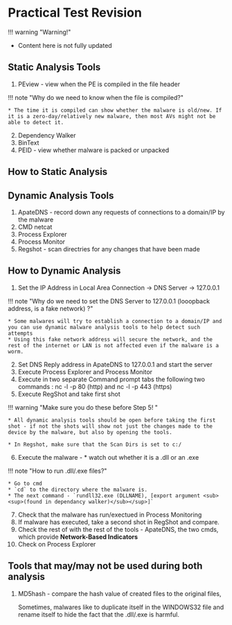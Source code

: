 # Practical Test Revision

!!! warning "Warning!"

* Content here is not fully updated

## Static Analysis Tools

1. PEview - view when the PE is compiled in the file header

!!! note "Why do we need to know when the file is compiled?"

    * The time it is compiled can show whether the malware is old/new. If it is a zero-day/relatively new malware, then most AVs might not be able to detect it.

2. Dependency Walker
3. BinText
4. PEID - view whether malware is packed or unpacked

## How to Static Analysis

## Dynamic Analysis Tools

1. ApateDNS - record down any requests of connections to a domain/IP by the malware
2. CMD netcat
3. Process Explorer
4. Process Monitor
5. Regshot - scan directries for any changes that have been made

## How to Dynamic Analysis

1. Set the IP Address in Local Area Connection -> DNS Server -> 127.0.0.1

!!! note "Why do we need to set the DNS Server to 127.0.0.1 (looopback address, is a fake network) ?"

    * Some malwares will try to establish a connection to a domain/IP and you can use dynamic malware analysis tools to help detect such attempts
    * Using this fake network address will secure the network, and the rest of the internet or LAN is not affected even if the malware is a worm.

2. Set DNS Reply address in ApateDNS to 127.0.0.1 and start the server
3. Execute Process Explorer and Process Monitor
4. Execute in two separate Command prompt tabs the following two commands : nc -l -p 80 (http) and nc -l -p 443 (https)
5. Execute RegShot and take first shot

!!! warning "Make sure you do these before Step 5! "

    * All dynamic analysis tools should be open before taking the first shot - if not the shots will show not just the changes made to the device by the malware, but also by opening the tools.

    * In Regshot, make sure that the Scan Dirs is set to c:/

6. Execute the malware - * watch out whether it is a .dll or an .exe 

!!! note "How to run .dll/.exe files?"

    * Go to cmd
    * `cd` to the directory where the malware is.
    * The next command - `rundll32.exe (DLLNAME), [export argument <sub><sup>(found in dependancy walker)</sub></sup>]`

7. Check that the malware has run/exectued in Process Monitoring
8. If malware has executed, take a second shot in RegShot and compare.
9. Check the rest of with the rest of the tools - ApateDNS, the two cmds, which provide **Network-Based Indicators**
10. Check on Process Explorer

## Tools that may/may not be used during both analysis

1. MD5hash - compare the hash value of created files to the original files,

   Sometimes, malwares like to duplicate itself in the WINDOWS32 file and rename itself to hide the fact that the .dll/.exe is harmful.
